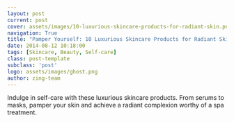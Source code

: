 ```yaml
---
layout: post
current: post
cover: assets/images/10-luxurious-skincare-products-for-radiant-skin.png
navigation: True
title: "Pamper Yourself: 10 Luxurious Skincare Products for Radiant Skin"
date: 2014-08-12 10:18:00
tags: [Skincare, Beauty, Self-care]
class: post-template
subclass: 'post'
logo: assets/images/ghost.png
author: zing-team
---
```


Indulge in self-care with these luxurious skincare products.
From serums to masks,
pamper your skin and achieve a radiant complexion worthy of a spa treatment.
